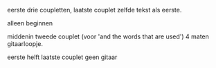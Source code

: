 eerste drie coupletten, laatste couplet zelfde tekst als eerste.

alleen beginnen

middenin tweede couplet (voor 'and the words that are used') 4 maten gitaarloopje.

eerste helft laatste couplet geen gitaar

